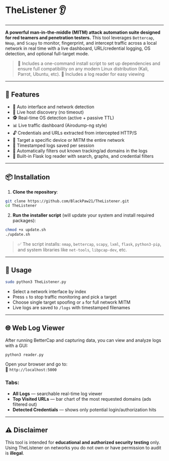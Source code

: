 # TheListener 👂
---

**A powerful man-in-the-middle (MITM) attack automation suite designed for red teamers and penetration testers.**
This tool leverages `Bettercap`, `Nmap`, and `Scapy` to monitor, fingerprint, and intercept traffic across a local network in real time with a live dashboard, URL/credential logging, OS detection, and optional full-target mode.

> 🔧 Includes a one-command install script to set up dependencies and ensure full compatibility on any modern Linux distribution (Kali, Parrot, Ubuntu, etc).
> 📃 Includes a log reader for easy viewing

---

## 🚀 Features

- 📡 Auto interface and network detection
- 🧭 Live host discovery (no timeout)
- 🕵️ Real-time OS detection (active + passive TTL)
- 📊 Live traffic dashboard (Airodump-ng style)
- 🔓 Credentials and URLs extracted from intercepted HTTP/S
- 🎯 Target a specific device or MITM the entire network
- 🧾 Timestamped logs saved per session
- 🧠 Automatically filters out known tracking/ad domains in the logs
- 📁 Built-in Flask log reader with search, graphs, and credential filters

---

## 📦 Installation

1. **Clone the repository**:

```bash
git clone https://github.com/BlackPaw21/TheListener.git
cd TheListener
```

2. **Run the installer script** (will update your system and install required packages):

```bash
chmod +x update.sh
./update.sh
```

> ✅ The script installs: `nmap`, `bettercap`, `scapy`, `lxml`, `flask`, `python3-pip`, and system libraries like `net-tools`, `libpcap-dev`, etc.

---

## 🧪 Usage

```bash
sudo python3 TheListener.py
```

- Select a network interface by index
- Press `s` to stop traffic monitoring and pick a target
- Choose single target spoofing or `a` for full network MITM
- Live logs are saved to `/logs` with timestamped filenames

---

## 🌐 Web Log Viewer

After running BetterCap and capturing data, you can view and analyze logs with a GUI:

```bash
python3 reader.py
```

Open your browser and go to:  
📍 `http://localhost:5000`

### Tabs:
- **All Logs** — searchable real-time log viewer  
- **Top Visited URLs** — bar chart of the most requested domains (ads filtered out)  
- **Detected Credentials** — shows only potential login/authorization hits  

---


## ⚠️ Disclaimer

This tool is intended for **educational and authorized security testing** only.  
Using TheListener on networks you do not own or have permission to audit is **illegal**.
